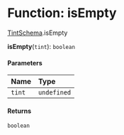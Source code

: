 # Function: isEmpty

[TintSchema](/auto-docs/editor/modules/TintSchema.md).isEmpty

**isEmpty**(`tint`): `boolean`

#### Parameters

| Name | Type |
| :------ | :------ |
| `tint` | `undefined` | `Partial`<[`TintSchema`](/auto-docs/editor/interfaces/TintSchema-1.md)> |

#### Returns

`boolean`
